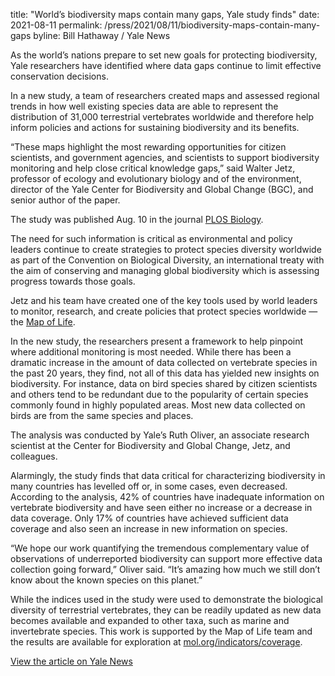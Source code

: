 title: "World’s biodiversity maps contain many gaps, Yale study finds"
date: 2021-08-11
permalink: /press/2021/08/11/biodiversity-maps-contain-many-gaps
byline: Bill Hathaway / Yale News



<!-- <div class="row padded">
    <div class="col-md-12 padded">
        <div class="center-block">
        <img class="center-block" alt="Protected Areas" src="/content_static/press/ynews-biodiversity-maps.jpeg" width="800px" />
        </div>
    </div>
</div> -->

As the world’s nations prepare to set new goals for protecting biodiversity, Yale researchers have identified where data gaps continue to limit effective conservation decisions.

In a new study, a team of researchers created maps and assessed regional trends in how well existing species data are able to represent the distribution of 31,000 terrestrial vertebrates worldwide and therefore help inform policies and actions for sustaining biodiversity and its benefits.

“These maps highlight the most rewarding opportunities for citizen scientists, and government agencies, and scientists to support biodiversity monitoring and help close critical knowledge gaps,” said Walter Jetz, professor of ecology and evolutionary biology and of the environment, director of the Yale Center for Biodiversity and Global Change (BGC), and senior author of the paper.

The study was published Aug. 10 in the journal [ PLOS Biology](https://journals.plos.org/plosbiology/article?id=10.1371/journal.pbio.3001336).

The need for such information is critical as environmental and policy leaders continue to create strategies to protect species diversity worldwide as part of the Convention on Biological Diversity, an international treaty with the aim of conserving and managing global biodiversity which is assessing progress towards those goals.

Jetz and his team have created one of the key tools used by world leaders to monitor, research, and create policies that protect species worldwide — the [Map of Life](https://mol.org).

In the new study, the researchers present a framework to help pinpoint where additional monitoring is most needed. While there has been a dramatic increase in the amount of data collected on vertebrate species in the past 20 years, they find, not all of this data has yielded new insights on biodiversity. For instance, data on bird species shared by citizen scientists and others tend to be redundant due to the popularity of certain species commonly found in highly populated areas. Most new data collected on birds are from the same species and places.

The analysis was conducted by Yale’s Ruth Oliver, an associate research scientist at the Center for Biodiversity and Global Change, Jetz, and colleagues.

Alarmingly, the study finds that data critical for characterizing biodiversity in many countries has levelled off or, in some cases, even decreased. According to the analysis, 42% of countries have inadequate information on vertebrate biodiversity and have seen either no increase or a decrease in data coverage. Only 17% of countries have achieved sufficient data coverage and also seen an increase in new information on species.

“We hope our work quantifying the tremendous complementary value of observations of underreported biodiversity can support more effective data collection going forward,” Oliver said. “It’s amazing how much we still don’t know about the known species on this planet.”

While the indices used in the study were used to demonstrate the biological diversity of terrestrial vertebrates, they can be readily updated as new data becomes available and expanded to other taxa, such as marine and invertebrate species. This work is supported by the Map of Life team and the results are available for exploration at [mol.org/indicators/coverage](https://mol.org/indicators/coverage).

[View the article on Yale News](https://news.yale.edu/2021/08/11/worlds-biodiversity-maps-contain-many-gaps-yale-study-finds)
